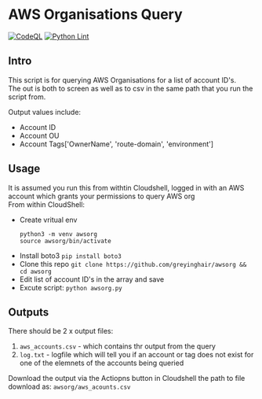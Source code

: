 # AWS Organisations Query

[![CodeQL](https://github.com/greyinghair/template_python/actions/workflows/codeql-analysis.yml/badge.svg?branch=main)](https://github.com/greyinghair/template_python/actions/workflows/codeql-analysis.yml)
[![Python Lint](https://github.com/greyinghair/template_python/actions/workflows/python-lint.yaml/badge.svg?branch=main)](https://github.com/greyinghair/template_python/actions/workflows/python-lint.yaml)

## Intro

This script is for querying AWS Organisations for a list of account ID's. </br>
The out is both to screen as well as to csv in the same path that you run the script from. </br>

Output values include: </br>
  - Account ID
  - Account OU
  - Account Tags['OwnerName', 'route-domain', 'environment']


## Usage

It is assumed you run this from withtin Cloudshell, logged in with an AWS account which grants your permissions to query AWS org </br>
From within CloudShell: </br>
  - Create vritual env
    ```hcl
    python3 -m venv awsorg
    source awsorg/bin/activate
    ```
  - Install boto3
    ```pip install boto3```
  - Clone this repo
    ```git clone https://github.com/greyinghair/awsorg && cd awsorg```
  - Edit list of account ID's in the array and save
  - Excute script: ```python awsorg.py```
  
 ## Outputs
 
 There should be 2 x output files: </br>
 1. ```aws_accounts.csv``` - which contains thr output from the query
 2. ```log.txt``` - logfile which will tell you if an account or tag does not exist for one of the elemnets of the accounts being queried
 
 Download the output via the Actiopns button in Cloudshell the path to file download as: ```awsorg/aws_acounts.csv``` 
